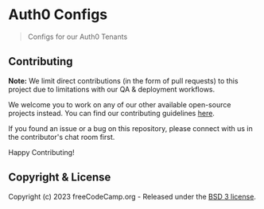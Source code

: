 # Auth0 Configs

> Configs for our Auth0 Tenants

## Contributing

**Note:** We limit direct contributions (in the form of pull requests) to this
project due to limitations with our QA & deployment workflows.

We welcome you to work on any of our other available open-source projects
instead. You can find our contributing guidelines [here](https://contribute.freecodecamp.org/).

If you found an issue or a bug on this repository, please connect with us in the
contributor's chat room first.

Happy Contributing!

## Copyright & License

Copyright (c) 2023 freeCodeCamp.org - Released under the
[BSD 3 license](LICENSE.md).
